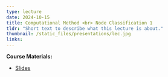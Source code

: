 ```yaml
---
type: lecture
date: 2024-10-15
title: Computational Method <br> Node Classification 1
tldr: "Short text to describe what this lecture is about."
thumbnail: /static_files/presentations/lec.jpg
links: 
---
```

**Course Materials:**
- [Slides](/static_files/presentations/slides_lec_8.pdf)
